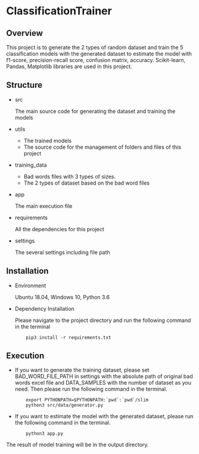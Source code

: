 # ClassificationTrainer

## Overview
This project is to generate the 2 types of random dataset and train the 5 classification models with the generated dataset
to estimate the model with f1-score, precision-recall score, confusion matrix, accuracy.
Scikit-learn, Pandas, Matplotlib libraries are used in this project.

## Structure

- src

    The main source code for generating the dataset and training the models

- utils

    * The trained models
    * The source code for the management of folders and files of this project
    
- training_data

    * Bad words files with 3 types of sizes.
    * The 2 types of dataset based on the bad word files
    
- app

    The main execution file
    
- requirements

    All the dependencies for this project
    
- settings

    The several settings including file path
    
## Installation

- Environment

    Ubuntu 18.04, Windows 10, Python 3.6

- Dependency Installation

    Please navigate to the project directory and run the following command in the terminal
    ```
        pip3 install -r requirements.txt
    ``` 

## Execution

- If you want to generate the training dataset, please set BAD_WORD_FILE_PATH in settings with the absolute path of 
original bad words excel file and DATA_SAMPLES with the number of dataset as you need. 
Then please run the following command in the terminal.

    ```
        export PYTHONPATH=$PYTHONPATH:`pwd`:`pwd`/slim
        python3 src/data/generator.py
    ```

- If you want to estimate the model with the generated dataset, please run the following command in the terminal.

    ```
        python3 app.py
    ```

The result of model training will be in the output directory.
